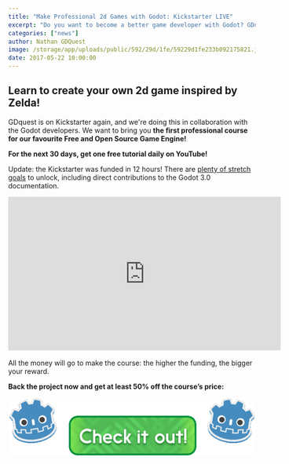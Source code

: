 ```yaml
---
title: "Make Professional 2d Games with Godot: Kickstarter LIVE"
excerpt: "Do you want to become a better game developer with Godot? GDquest, who makes game creation tutorials with open source tools, is on Kickstarter, with our full support!"
categories: ["news"]
author: Nathan GDQuest
image: /storage/app/uploads/public/592/29d/1fe/59229d1fe233b092175821.jpg
date: 2017-05-22 10:00:00
---
```


## Learn to create your own 2d game inspired by Zelda! 

GDquest is on Kickstarter again, and we're doing this in collaboration with the Godot developers. We want to bring you **the first professional course for our favourite Free and Open Source Game Engine!**

**For the next 30 days, get one free tutorial daily on YouTube!**

Update: the Kickstarter was funded in 12 hours! There are [plenty of stretch goals](https://www.kickstarter.com/projects/gdquest/make-professional-2d-games-godot-engine-online-cou/posts/1893587) to unlock, including direct contributions to the Godot 3.0 documentation.

<iframe width="555" height="313" src="https://www.kickstarter.com/projects/gdquest/make-professional-2d-games-godot-engine-online-cou/widget/video.html" frameborder="0" scrolling="no"> </iframe>

All the money will go to make the course: the higher the funding, the bigger your reward.

**Back the project now and get at least 50% off the course’s price:**

[![Check out the Kickstarter](/storage/app/media/gdquest/check%20out%20the%20kickstarter%20button.png)](https://www.kickstarter.com/projects/gdquest/make-professional-2d-games-godot-engine-online-cou)